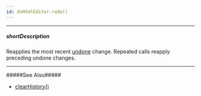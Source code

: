 ```yaml
---
id: dxHtmlEditor.redo()
---
```

---
##### shortDescription
Reapplies the most recent [undone](/api-reference/10%20UI%20Widgets/dxHtmlEditor/3%20Methods/undo().md '/Documentation/ApiReference/UI_Components/dxHtmlEditor/Methods/#undo') change. Repeated calls reapply preceding undone changes.

---
#####See Also#####
- [clearHistory()](/api-reference/10%20UI%20Widgets/dxHtmlEditor/3%20Methods/clearHistory().md '/Documentation/ApiReference/UI_Components/dxHtmlEditor/Methods/#clearHistory')